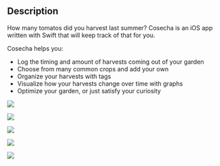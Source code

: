 ## Description

How many tomatos did you harvest last summer? Cosecha is an iOS app written with Swift that will keep track of that for you.

Cosecha helps you:

-   Log the timing and amount of harvests coming out of your garden
-   Choose from many common crops and add your own
-   Organize your harvests with tags
-   Visualize how your harvests change over time with graphs
-   Optimize your garden, or just satisfy your curiosity

![](screenshots/onboarding/Simulator%20Screen%20Shot%20-%20iPhone%2011%20Pro%20-%202020-10-28%20at%2008.18.45.png|width=10)

![](screenshots/onboarding/Simulator%20Screen%20Shot%20-%20iPhone%2011%20Pro%20-%202020-10-28%20at%2008.20.03.png|width=10)

![](screenshots/onboarding/Simulator%20Screen%20Shot%20-%20iPhone%2011%20Pro%20-%202020-10-28%20at%2008.21.39.png|width=10)

![](screenshots/onboarding/Simulator%20Screen%20Shot%20-%20iPhone%2011%20Pro%20-%202020-10-28%20at%2008.22.30.png|width=10)

![](screenshots/onboarding/Simulator%20Screen%20Shot%20-%20iPhone%2011%20Pro%20-%202020-10-28%20at%2008.27.55.png|width=10)
